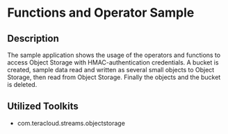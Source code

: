 # Functions and Operator Sample

## Description

The sample application shows the usage of the operators and functions to access Object Storage with HMAC-authentication credentials.
A bucket is created, sample data read and written as several small objects to Object Storage, then read from Object Storage.
Finally the objects and the bucket is deleted.


## Utilized Toolkits
 - com.teracloud.streams.objectstorage
